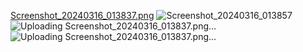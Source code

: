 [Screenshot_20240316_013837.png](https://github.com/tarekahmedchowdhury2003/Shadow-CardView/blob/master/Screenshot_20240316_013837.png?raw=true)
![Screenshot_20240316_013857](https://github.com/user-attachments/assets/dd5476c5-b4ed-408e-8a06-2fc4bf98817f)
![Uploading Screenshot_20240316_013837.png…]()
![Uploading Screenshot_20240316_013837.png…]()
